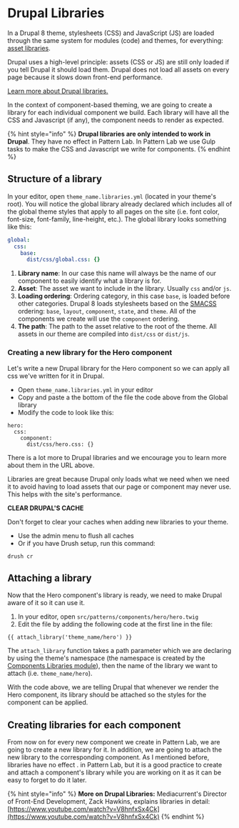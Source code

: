 # Drupal Libraries

In a Drupal 8 theme, stylesheets \(CSS\) and JavaScript \(JS\) are loaded through the same system for modules \(code\) and themes, for everything: [asset libraries](https://www.drupal.org/node/2274843).

Drupal uses a high-level principle: assets \(CSS or JS\) are still only loaded if you tell Drupal it should load them. Drupal does not load all assets on every page because it slows down front-end performance.

​[Learn more about Drupal libraries.](https://www.drupal.org/docs/8/theming-drupal-8/adding-stylesheets-css-and-javascript-js-to-a-drupal-8-theme)​

In the context of component-based theming, we are going to create a library for each individual component we build. Each library will have all the CSS and Javascript \(if any\), the component needs to render as expected.

{% hint style="info" %}
**Drupal libraries are only intended to work in Drupal**. They have no effect in Pattern Lab. In Pattern Lab we use Gulp tasks to make the CSS and Javascript we write for components.
{% endhint %}

## Structure of a library <a id="structure-of-a-library"></a>

In your editor, open `theme_name.libraries.yml` \(located in your theme's root\). You will notice the global library already declared which includes all of the global theme styles that apply to all pages on the site \(i.e. font color, font-size, font-family, line-height, etc.\). The global library looks something like this:

```yaml
global:  
  css:    
    base:      
      dist/css/global.css: {}
```

1. **Library name**: In our case this name will always be the name of our component to easily identify what a library is for.
2. **Asset**: The asset we want to include in the library. Usually `css` and/or `js`.
3. **Loading ordering**: Ordering category, in this case `base`, is loaded before other categories. Drupal 8 loads stylesheets based on the [SMACSS](https://smacss.com/) ordering: `base`, `layout`, `component`, `state`, and `theme`. All of the components we create will use the `component` ordering.
4. **The path**: The path to the asset relative to the root of the theme. All assets in our theme are compiled into `dist/css` or `dist/js`. 

### Creating a new library for the Hero component

Let's write a new Drupal library for the Hero component so we can apply all css we've written for it in Drupal.

* Open `theme_name.libraries.yml` in your editor
* Copy and paste a the bottom of the file the code above from the Global library
* Modify the code to look like this:

```text
hero:  
  css:    
    component:      
      dist/css/hero.css: {}
```

There is a lot more to Drupal libraries and we encourage you to learn more about them in the URL above.

Libraries are great because Drupal only loads what we need when we need it to avoid having to load assets that our page or component may never use. This helps with the site's performance.

**CLEAR DRUPAL'S CACHE**

Don't forget to clear your caches when adding new libraries to your theme.

* Use the admin menu to flush all caches
* Or if you have Drush setup, run this command:

```text
drush cr
```

## Attaching a library <a id="attaching-a-library"></a>

Now that the Hero component's library is ready, we need to make Drupal aware of it so it can use it.

1. In your editor, open `src/patterns/components/hero/hero.twig`
2. Edit the file by adding the following code at the first line in the file:

```text
{{ attach_library('theme_name/hero') }}
```

The `attach_library` function takes a path parameter which we are declaring by using the theme's namespace \(the namespace is created by the [Components Libraries module](https://www.drupal.org/project/components)\), then the name of the library we want to attach \(i.e. `theme_name/hero`\).

With the code above, we are telling Drupal that whenever we render the Hero component, its library should be attached so the styles for the component can be applied.

## Creating libraries for each component <a id="creating-libraries-for-each-component"></a>

From now on for every new component we create in Pattern Lab, we are going to create a new library for it.  In addition, we are going to attach the new library to the corresponding component.  As I mentioned before, libraries have no effect . in Pattern Lab, but it is a good practice to create and attach a component's library while you are working on it as it can be easy to forget to do it later.

{% hint style="info" %}
**More on Drupal Libraries:** Mediacurrent's Director of Front-End Development, Zack Hawkins, explains libraries in detail: [https://www.youtube.com/watch?v=V8hnfxSx4Ck](https://www.youtube.com/watch?v=V8hnfxSx4Ck)
{% endhint %}

